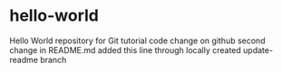 # hello-world
Hello World repository for Git tutorial
code change on github
second change in README.md
added this line through locally created update-readme branch

